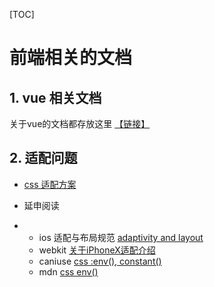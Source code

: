 [TOC]

# 前端相关的文档

## 1. vue 相关文档

关于vue的文档都存放这里 [【链接】](./vue/index.md)





## 2. 适配问题

- [css 适配方案 ](https://aotu.io/notes/2017/11/27/iphonex/index.html)

- 延申阅读
- - ios 适配与布局规范 [adaptivity and layout](https://developer.apple.com/design/human-interface-guidelines/ios/visual-design/adaptivity-and-layout/)
  - webkit  [关于iPhoneX适配介绍](https://webkit.org/blog/7929/designing-websites-for-iphone-x/?hmsr=funteas.com&utm_medium=funteas.com&utm_source=funteas.com)
  - caniuse [css :env(), constant()](https://caniuse.com/#search=constant())
  - mdn [css env()](https://developer.mozilla.org/zh-CN/docs/Web/CSS/env)